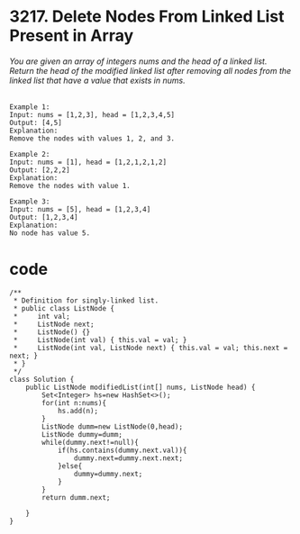 # 3217. Delete Nodes From Linked List Present in Array

###### You are given an array of integers nums and the head of a linked list. Return the head of the modified linked list after removing all nodes from the linked list that have a value that exists in nums.

 
```
Example 1:
Input: nums = [1,2,3], head = [1,2,3,4,5]
Output: [4,5]
Explanation:
Remove the nodes with values 1, 2, and 3.
```
```
Example 2:
Input: nums = [1], head = [1,2,1,2,1,2]
Output: [2,2,2]
Explanation:
Remove the nodes with value 1.
```
```
Example 3:
Input: nums = [5], head = [1,2,3,4]
Output: [1,2,3,4]
Explanation:
No node has value 5.
```

# code
```
/**
 * Definition for singly-linked list.
 * public class ListNode {
 *     int val;
 *     ListNode next;
 *     ListNode() {}
 *     ListNode(int val) { this.val = val; }
 *     ListNode(int val, ListNode next) { this.val = val; this.next = next; }
 * }
 */
class Solution {
    public ListNode modifiedList(int[] nums, ListNode head) {
        Set<Integer> hs=new HashSet<>();
        for(int n:nums){
            hs.add(n);
        }
        ListNode dumm=new ListNode(0,head);
        ListNode dummy=dumm;
        while(dummy.next!=null){
            if(hs.contains(dummy.next.val)){
                dummy.next=dummy.next.next;
            }else{
                dummy=dummy.next;
            }
        }
        return dumm.next;
        
    }
}
```